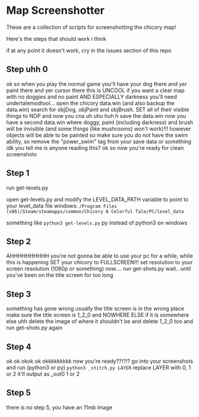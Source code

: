 # Map Screenshotter

These are a collection of scripts for screenshotting the chicory map!

Here's the steps that should work i think

if at any point it doesn't work, cry
in the issues section of this repo

## Step uhh 0
ok so when you play the normal game you'll have your dog there and yer paint there and yer cursor there
this is UNCOOL if you want a clear map with no doggies and no paint AND ESPECIALLY darkness
you'll need undertalemodtool... open the chicory data.win (and also backup the data.win)
search for objDog, objPaint and objBrush. SET all of their visible things to NOP and now you cna uh uhu huh h save the data.win
now you have a second data.win where doggy, paint (including darkness) and brush will be invisible (and some things (like mushrooms) won't work)!!!
however objects will be able to be painted so make sure you do not have the swim ability, so remove the "power_swim" tag from your save data or something idk you tell me is anyone reading this?
ok so now you're ready for clean screenshots

## Step 1
run get-levels.py

open get-levels.py and modify the LEVEL_DATA_PATH variable to point to your level_data file
windows: `/Program Files (x86)/Steam/steamapps/common/Chicory A Colorful Tale/PC/level_data`

something like
`python3 get-levels.py`
py instead of python3 on windows

## Step 2
AHHHHHHHHHH
you're not gonna be able to use your pc for a while, while this is happening
SET your chicory to FULLSCREEN!!!
set resolution to your screen resolution (1080p or something)
now.... run get-shots.py
wait.. until you've been on the title screen for too long

## Step 3
something has gone wrong
usually the title screen is in the wrong place
make sure the title screen is 1_2_0 and NOWHERE ELSE
if it is somewhere else uhh delete the image of where it shouldn't be and delete 1_2_0 too and run get-shots.py again

## Step 4
ok ok okok ok okkkkkkkkk
now you're ready??!?!?
go into your screenshots and run (python3 or py) `python3 _stitch.py LAYER` replace LAYER with 0, 1 or 2
it'll output as _out0 1 or 2

## Step 5
there is no step 5, you have an 11mb image
